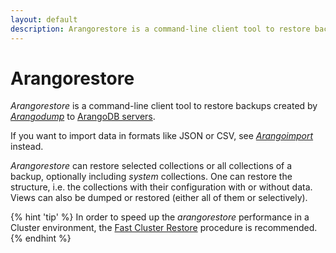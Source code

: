 ```yaml
---
layout: default
description: Arangorestore is a command-line client tool to restore backups created byArangodump toArangoDB servers
---
```

Arangorestore
=============

_Arangorestore_ is a command-line client tool to restore backups created by
[_Arangodump_](programs-arangodump.html) to
[ArangoDB servers](programs-arangod.html).

If you want to import data in formats like JSON or CSV, see
[_Arangoimport_](programs-arangoimport.html) instead.

_Arangorestore_ can restore selected collections or all collections of a backup,
optionally including _system_ collections. One can restore the structure, i.e.
the collections with their configuration with or without data.
Views can also be dumped or restored (either all of them or selectively).

{% hint 'tip' %}
In order to speed up the _arangorestore_ performance in a Cluster environment,
the [Fast Cluster Restore](programs-arangorestore-fast-cluster-restore.html)
procedure is recommended.
{% endhint %}

